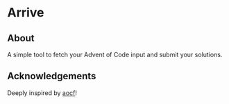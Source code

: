 # Arrive

## About

A simple tool to fetch your Advent of Code input and submit your solutions.

## Acknowledgements

Deeply inspired by [aocf](https://github.com/nuxeh/aocf)!
